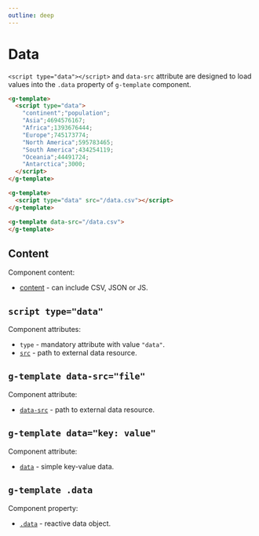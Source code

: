```yaml
---
outline: deep
---
```


# Data

`<script type="data"></script>` and `data-src` attribute are designed to load values into the 
`.data` property of `g-template` component.

```html
<g-template>
  <script type="data">
    "continent";"population";
    "Asia";4694576167;
    "Africa";1393676444;
    "Europe";745173774;
    "North America";595783465;
    "South America";434254119;
    "Oceania";44491724;
    "Antarctica";3000;
  </script>
</g-template>
```

```html
<g-template>
  <script type="data" src="/data.csv"></script>
</g-template>
```

```html
<g-template data-src="/data.csv">
</g-template>
```

## Content

Component content:

- [content](content.md) - can include CSV, JSON or JS.

## `script type="data"`

Component attributes:

- `type` - mandatory attribute with value `"data"`.
- [`src`](src.md) - path to external data resource.


## `g-template data-src="file"`

Component attribute:

- [`data-src`](src.md) - path to external data resource.

## `g-template data="key: value"`

Component attribute:

- [`data`](attribute.md) - simple key-value data.


## `g-template .data`

Component property:

- [`.data`](property.md) - reactive data object.

